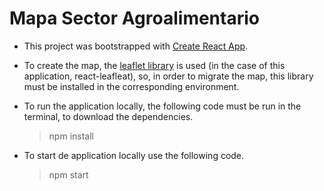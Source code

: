 # Mapa Sector Agroalimentario

* This project was bootstrapped with [Create React App](https://github.com/facebook/create-react-app).

* To create the map, the [leaflet library](https://leafletjs.com) is used (in the case of this application, react-leafleat), so, in order to migrate the map, this library must be installed in the corresponding environment.

* To run the application locally, the following code must be run in the terminal, to download the dependencies.
	> npm install
* To start de application locally use the following code.
	> npm start
